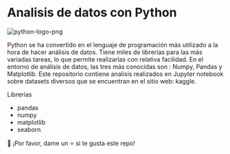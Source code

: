 # Analisis de datos con Python

![python-logo-png](https://user-images.githubusercontent.com/86261762/197586003-5e3dfb46-479a-4816-ab3b-a8665d5bfdfb.png)

Python se ha convertido en el lenguaje de programación más utilizado a la hora de hacer análisis de datos. Tiene miles de librerías para las más variadas tareas, lo que permite realizarlas con relativa facilidad. En el entorno de análisis de datos, las tres más conocidas son : Numpy, Pandas y Matplotlib.
Este repositorio contiene analisis realizados en Jupyter notebook sobre datasets diversos que se encuentran en el sitio web: kaggle. 

Librerías
- pandas
- numpy
- matplotlib
- seaborn

👏 ¡Por favor, dame un ⭐️ si te gusta este repo!
